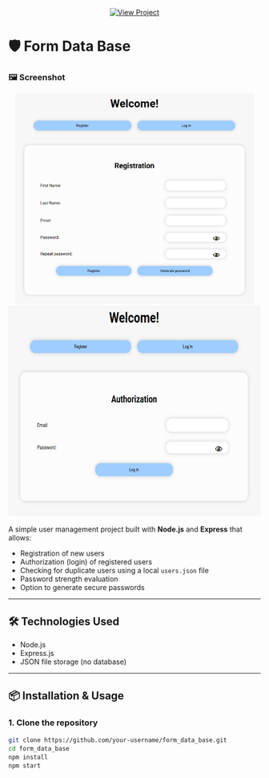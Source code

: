 <p align="center">
  <a href="https://form-data-base.onrender.com/" target="_blank">
    <img src="https://img.shields.io/badge/View%20Project-Click%20Here-blue?style=for-the-badge" alt="View Project">
  </a>
</p>

# 🛡️ Form Data Base

### 🖼️ Screenshot
<div align="center">
  <img src="https://github.com/Denis793/Form_Data_Base/blob/main/app/img/screen/screen-1.png" alt="View click" height="420" width="auto">
  <img src="https://github.com/Denis793/Form_Data_Base/blob/main/app/img/screen/screen-2.png" alt="View click" height="420" width="auto">

</div>

A simple user management project built with **Node.js** and **Express** that allows:

- Registration of new users
- Authorization (login) of registered users
- Checking for duplicate users using a local `users.json` file
- Password strength evaluation
- Option to generate secure passwords

---

## 🛠 Technologies Used

- Node.js
- Express.js
- JSON file storage (no database)

---

## 📦 Installation & Usage

### 1. Clone the repository

```bash
git clone https://github.com/your-username/form_data_base.git
cd form_data_base
npm install
npm start
